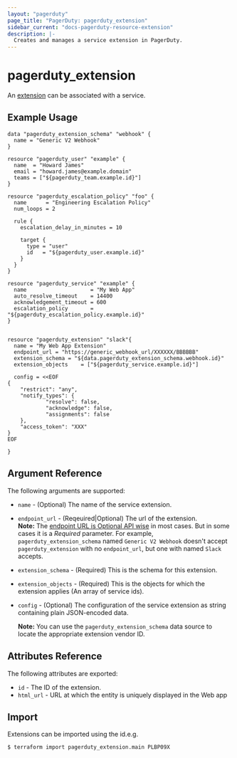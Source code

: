```yaml
---
layout: "pagerduty"
page_title: "PagerDuty: pagerduty_extension"
sidebar_current: "docs-pagerduty-resource-extension"
description: |-
  Creates and manages a service extension in PagerDuty.
---
```


# pagerduty\_extension

An [extension](https://v2.developer.pagerduty.com/v2/page/api-reference#!/Extensions/post_extensions) can be associated with a service.

## Example Usage

```hcl
data "pagerduty_extension_schema" "webhook" {
  name = "Generic V2 Webhook"
}

resource "pagerduty_user" "example" {
  name  = "Howard James"
  email = "howard.james@example.domain"
  teams = ["${pagerduty_team.example.id}"]
}

resource "pagerduty_escalation_policy" "foo" {
  name      = "Engineering Escalation Policy"
  num_loops = 2

  rule {
    escalation_delay_in_minutes = 10

    target {
      type = "user"
      id   = "${pagerduty_user.example.id}"
    }
  }
}

resource "pagerduty_service" "example" {
  name                    = "My Web App"
  auto_resolve_timeout    = 14400
  acknowledgement_timeout = 600
  escalation_policy       = "${pagerduty_escalation_policy.example.id}"
}


resource "pagerduty_extension" "slack"{
  name = "My Web App Extension"
  endpoint_url = "https://generic_webhook_url/XXXXXX/BBBBBB"
  extension_schema = "${data.pagerduty_extension_schema.webhook.id}"
  extension_objects    = ["${pagerduty_service.example.id}"]

  config = <<EOF
{
	"restrict": "any",
	"notify_types": {
			"resolve": false,
			"acknowledge": false,
			"assignments": false
	},
	"access_token": "XXX"
}
EOF

}
```

## Argument Reference

The following arguments are supported:

  * `name` - (Optional) The name of the service extension.
  * `endpoint_url` - (Reqeuired|Optional) The url of the extension.  
  **Note:** The [endpoint URL is Optional API wise](https://api-reference.pagerduty.com/#!/Extensions/post_extensions) in most cases. But in some cases it is a _Required_ parameter. For example, `pagerduty_extension_schema` named `Generic V2 Webhook` doesn't accept `pagerduty_extension` with no `endpoint_url`, but one with named `Slack` accepts.
  * `extension_schema` - (Required) This is the schema for this extension.
  * `extension_objects` - (Required) This is the objects for which the extension applies (An array of service ids).
  * `config` - (Optional) The configuration of the service extension as string containing plain JSON-encoded data.

    **Note:** You can use the `pagerduty_extension_schema` data source to locate the appropriate extension vendor ID.
## Attributes Reference

The following attributes are exported:

  * `id` - The ID of the extension.
  * `html_url` - URL at which the entity is uniquely displayed in the Web app

## Import

Extensions can be imported using the id.e.g.

```
$ terraform import pagerduty_extension.main PLBP09X
```


